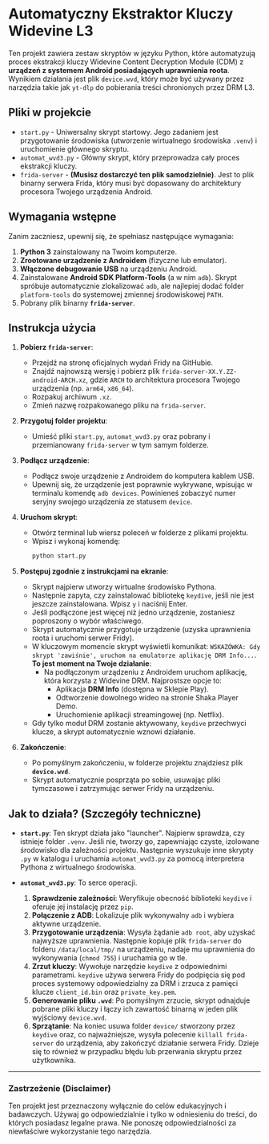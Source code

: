 # Automatyczny Ekstraktor Kluczy Widevine L3

Ten projekt zawiera zestaw skryptów w języku Python, które automatyzują proces ekstrakcji kluczy Widevine Content Decryption Module (CDM) z **urządzeń z systemem Android posiadających uprawnienia roota**. Wynikiem działania jest plik `device.wvd`, który może być używany przez narzędzia takie jak `yt-dlp` do pobierania treści chronionych przez DRM L3.

## Pliki w projekcie

*   `start.py` - Uniwersalny skrypt startowy. Jego zadaniem jest przygotowanie środowiska (utworzenie wirtualnego środowiska `.venv`) i uruchomienie głównego skryptu.
*   `automat_wvd3.py` - Główny skrypt, który przeprowadza cały proces ekstrakcji kluczy.
*   `frida-server` - **(Musisz dostarczyć ten plik samodzielnie)**. Jest to plik binarny serwera Frida, który musi być dopasowany do architektury procesora Twojego urządzenia Android.

## Wymagania wstępne

Zanim zaczniesz, upewnij się, że spełniasz następujące wymagania:

1.  **Python 3** zainstalowany na Twoim komputerze.
2.  **Zrootowane urządzenie z Androidem** (fizyczne lub emulator).
3.  **Włączone debugowanie USB** na urządzeniu Android.
4.  Zainstalowane **Android SDK Platform-Tools** (a w nim `adb`). Skrypt spróbuje automatycznie zlokalizować `adb`, ale najlepiej dodać folder `platform-tools` do systemowej zmiennej środowiskowej `PATH`.
5.  Pobrany plik binarny **`frida-server`**.

## Instrukcja użycia

1.  **Pobierz `frida-server`**:
    *   Przejdź na stronę oficjalnych wydań Fridy na GitHubie.
    *   Znajdź najnowszą wersję i pobierz plik `frida-server-XX.Y.ZZ-android-ARCH.xz`, gdzie `ARCH` to architektura procesora Twojego urządzenia (np. `arm64`, `x86_64`).
    *   Rozpakuj archiwum `.xz`.
    *   Zmień nazwę rozpakowanego pliku na `frida-server`.

2.  **Przygotuj folder projektu**:
    *   Umieść pliki `start.py`, `automat_wvd3.py` oraz pobrany i przemianowany `frida-server` w tym samym folderze.

3.  **Podłącz urządzenie**:
    *   Podłącz swoje urządzenie z Androidem do komputera kablem USB.
    *   Upewnij się, że urządzenie jest poprawnie wykrywane, wpisując w terminalu komendę `adb devices`. Powinieneś zobaczyć numer seryjny swojego urządzenia ze statusem `device`.

4.  **Uruchom skrypt**:
    *   Otwórz terminal lub wiersz poleceń w folderze z plikami projektu.
    *   Wpisz i wykonaj komendę:
        ```bash
        python start.py
        ```

5.  **Postępuj zgodnie z instrukcjami na ekranie**:
    *   Skrypt najpierw utworzy wirtualne środowisko Pythona.
    *   Następnie zapyta, czy zainstalować bibliotekę `keydive`, jeśli nie jest jeszcze zainstalowana. Wpisz `y` i naciśnij Enter.
    *   Jeśli podłączone jest więcej niż jedno urządzenie, zostaniesz poproszony o wybór właściwego.
    *   Skrypt automatycznie przygotuje urządzenie (uzyska uprawnienia roota i uruchomi serwer Fridy).
    *   W kluczowym momencie skrypt wyświetli komunikat: `WSKAZÓWKA: Gdy skrypt 'zawiśnie', uruchom na emulatorze aplikację DRM Info...`. **To jest moment na Twoje działanie**:
        *   Na podłączonym urządzeniu z Androidem uruchom aplikację, która korzysta z Widevine DRM. Najprostsze opcje to:
            *   Aplikacja **DRM Info** (dostępna w Sklepie Play).
            *   Odtworzenie dowolnego wideo na stronie Shaka Player Demo.
            *   Uruchomienie aplikacji streamingowej (np. Netflix).
    *   Gdy tylko moduł DRM zostanie aktywowany, `keydive` przechwyci klucze, a skrypt automatycznie wznowi działanie.

6.  **Zakończenie**:
    *   Po pomyślnym zakończeniu, w folderze projektu znajdziesz plik **`device.wvd`**.
    *   Skrypt automatycznie posprząta po sobie, usuwając pliki tymczasowe i zatrzymując serwer Fridy na urządzeniu.

## Jak to działa? (Szczegóły techniczne)

*   **`start.py`**: Ten skrypt działa jako "launcher". Najpierw sprawdza, czy istnieje folder `.venv`. Jeśli nie, tworzy go, zapewniając czyste, izolowane środowisko dla zależności projektu. Następnie wyszukuje inne skrypty `.py` w katalogu i uruchamia `automat_wvd3.py` za pomocą interpretera Pythona z wirtualnego środowiska.

*   **`automat_wvd3.py`**: To serce operacji.
    1.  **Sprawdzenie zależności**: Weryfikuje obecność biblioteki `keydive` i oferuje jej instalację przez `pip`.
    2.  **Połączenie z ADB**: Lokalizuje plik wykonywalny `adb` i wybiera aktywne urządzenie.
    3.  **Przygotowanie urządzenia**: Wysyła żądanie `adb root`, aby uzyskać najwyższe uprawnienia. Następnie kopiuje plik `frida-server` do folderu `/data/local/tmp/` na urządzeniu, nadaje mu uprawnienia do wykonywania (`chmod 755`) i uruchamia go w tle.
    4.  **Zrzut kluczy**: Wywołuje narzędzie `keydive` z odpowiednimi parametrami. `keydive` używa serwera Fridy do podpięcia się pod proces systemowy odpowiedzialny za DRM i zrzuca z pamięci klucze `client_id.bin` oraz `private_key.pem`.
    5.  **Generowanie pliku `.wvd`**: Po pomyślnym zrzucie, skrypt odnajduje pobrane pliki kluczy i łączy ich zawartość binarną w jeden plik wyjściowy `device.wvd`.
    6.  **Sprzątanie**: Na koniec usuwa folder `device/` stworzony przez `keydive` oraz, co najważniejsze, wysyła polecenie `killall frida-server` do urządzenia, aby zakończyć działanie serwera Fridy. Dzieje się to również w przypadku błędu lub przerwania skryptu przez użytkownika.

---

### Zastrzeżenie (Disclaimer)

Ten projekt jest przeznaczony wyłącznie do celów edukacyjnych i badawczych. Używaj go odpowiedzialnie i tylko w odniesieniu do treści, do których posiadasz legalne prawa. Nie ponoszę odpowiedzialności za niewłaściwe wykorzystanie tego narzędzia.